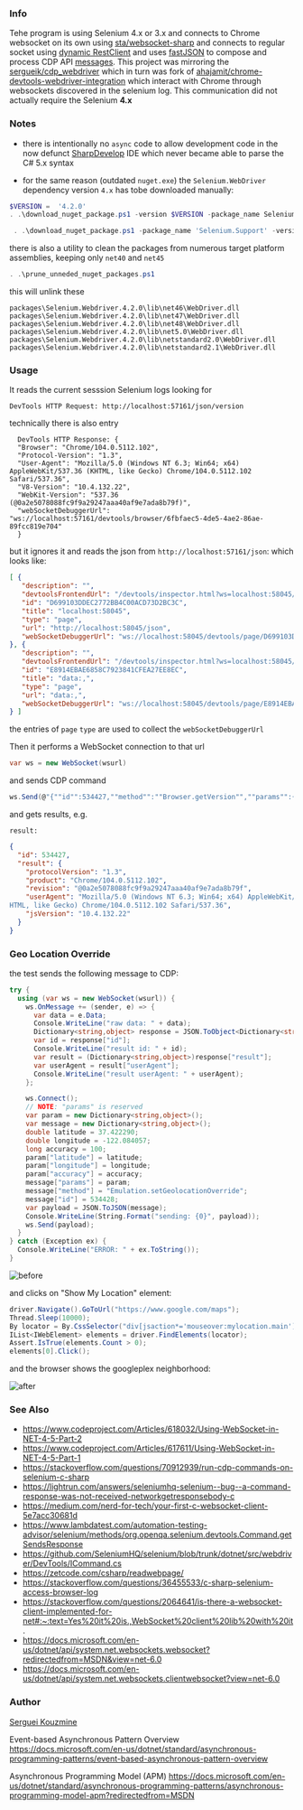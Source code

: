 ### Info	
Tehe program is using Selenium 4.x or 3.x and connects to Chrome websocket on its own 
using [sta/websocket-sharp](https://github.com/sta/websocket-sharp/tree/master/Example)
and connects to  regular socket using [dynamic RestClient](https://github.com/bennidhamma/RestClient)
and uses [fastJSON](https://www.codeproject.com/Articles/159450/fastJSON-Smallest-Fastest-Polymorphic-JSON-Seriali) to compose and process CDP API [messages](https://chromedevtools.github.io/devtools-protocol/tot/).
This project was mirroring the [sergueik/cdp_webdriver](https://github.com/sergueik/cdp_webdriver) which in turn was fork of [ahajamit/chrome-devtools-webdriver-integration](https://github.com/sahajamit/chrome-devtools-webdriver-integration) which interact with Chrome through websockets discovered in the selenium log. This communication did not actually require the Selenium __4.x__

### Notes

* there is intentionally no `async` code to allow development code
in the now defunct [SharpDevelop](https://github.com/icsharpcode/SharpDevelop) 
IDE which never became able to parse the C# 5.x syntax

* for the same reason (outdated `nuget.exe`) the `Selenium.WebDriver` dependency version `4.x` has tobe downloaded manually:
```powershell
$VERSION =  '4.2.0'
. .\download_nuget_package.ps1 -version $VERSION -package_name Selenium.WebDriver
```
```powershell
 . .\download_nuget_package.ps1 -package_name 'Selenium.Support' -version $VERSION
```

there is also a utility to clean the packages from numerous target platform assemblies, keeping only `net40` and `net45`
```powershell
. .\prune_unneded_nuget_packages.ps1
```
this will unlink these
```text
packages\Selenium.Webdriver.4.2.0\lib\net46\WebDriver.dll
packages\Selenium.Webdriver.4.2.0\lib\net47\WebDriver.dll
packages\Selenium.Webdriver.4.2.0\lib\net48\WebDriver.dll
packages\Selenium.Webdriver.4.2.0\lib\net5.0\WebDriver.dll
packages\Selenium.Webdriver.4.2.0\lib\netstandard2.0\WebDriver.dll
packages\Selenium.Webdriver.4.2.0\lib\netstandard2.1\WebDriver.dll
```

### Usage

It reads the current sesssion Selenium logs looking for
```text
DevTools HTTP Request: http://localhost:57161/json/version
```

technically there is also entry
```text  
  DevTools HTTP Response: {
  "Browser": "Chrome/104.0.5112.102",
  "Protocol-Version": "1.3",
  "User-Agent": "Mozilla/5.0 (Windows NT 6.3; Win64; x64) AppleWebKit/537.36 (KHTML, like Gecko) Chrome/104.0.5112.102 Safari/537.36",
  "V8-Version": "10.4.132.22",
  "WebKit-Version": "537.36 (@0a2e5078088fc9f9a29247aaa40af9e7ada8b79f)",
  "webSocketDebuggerUrl": "ws://localhost:57161/devtools/browser/6fbfaec5-4de5-4ae2-86ae-89fcc819e704"
  }
```

but it ignores it and reads the json from  `http://localhost:57161/json`:
which looks like:

```json
[ {
   "description": "",
   "devtoolsFrontendUrl": "/devtools/inspector.html?ws=localhost:58045/devtools/page/D699103DDEC2772BB4C00ACD73D2BC3C",
   "id": "D699103DDEC2772BB4C00ACD73D2BC3C",
   "title": "localhost:58045",
   "type": "page",
   "url": "http://localhost:58045/json",
   "webSocketDebuggerUrl": "ws://localhost:58045/devtools/page/D699103DDEC2772BB4C00ACD73D2BC3C"
}, {
   "description": "",
   "devtoolsFrontendUrl": "/devtools/inspector.html?ws=localhost:58045/devtools/page/E8914EBAE6858C7923841CFEA27EE8EC",
   "id": "E8914EBAE6858C7923841CFEA27EE8EC",
   "title": "data:,",
   "type": "page",
   "url": "data:,",
   "webSocketDebuggerUrl": "ws://localhost:58045/devtools/page/E8914EBAE6858C7923841CFEA27EE8EC"
} ]
```
the entries of `page` `type` are used to collect the `webSocketDebuggerUrl`

Then it performs a WebSocket connection to that url 

```c#
var ws = new WebSocket(wsurl)
```
and sends CDP command 
```c#
ws.Send(@"{""id"":534427,""method"":""Browser.getVersion"",""params"":{}}");
```

and gets results, e.g.

```text
result:
```
```json
{
  "id": 534427,
  "result": {
    "protocolVersion": "1.3",
    "product": "Chrome/104.0.5112.102",
    "revision": "@0a2e5078088fc9f9a29247aaa40af9e7ada8b79f",
    "userAgent": "Mozilla/5.0 (Windows NT 6.3; Win64; x64) AppleWebKit/537.36 (K
HTML, like Gecko) Chrome/104.0.5112.102 Safari/537.36",
    "jsVersion": "10.4.132.22"
  }
}
```
### Geo Location Override

the test sends the following message to CDP:
```c#
try {
  using (var ws = new WebSocket(wsurl)) {
    ws.OnMessage += (sender, e) => {
      var data = e.Data;
      Console.WriteLine("raw data: " + data);
      Dictionary<string,object> response = JSON.ToObject<Dictionary<string,object>>(data);
      var id = response["id"];
      Console.WriteLine("result id: " + id);
      var result = (Dictionary<string,object>)response["result"];
      var userAgent = result["userAgent"];
      Console.WriteLine("result userAgent: " + userAgent);
    };

    ws.Connect();
    // NOTE: "params" is reserved
    var param = new Dictionary<string,object>();
    var message = new Dictionary<string,object>();
    double latitude = 37.422290;
    double longitude = -122.084057;
    long accuracy = 100;
    param["latitude"] = latitude;
    param["longitude"] = longitude;
    param["accuracy"] = accuracy;
    message["params"] = param;
    message["method"] = "Emulation.setGeolocationOverride";
    message["id"] = 534428;
    var payload = JSON.ToJSON(message);
    Console.WriteLine(String.Format("sending: {0}", payload));
    ws.Send(payload);
  }
} catch (Exception ex) {
  Console.WriteLine("ERROR: " + ex.ToString());
}


```
![before](https://github.com/sergueik/powershell_selenium/blob/master/selenium4/csharp/basic/screenshots/capture-before-current-location.png)

and clicks on "Show My Location" element:
```c#
driver.Navigate().GoToUrl("https://www.google.com/maps");
Thread.Sleep(10000);
By locator = By.CssSelector("div[jsaction*='mouseover:mylocation.main']");
IList<IWebElement> elements = driver.FindElements(locator);
Assert.IsTrue(elements.Count > 0);
elements[0].Click();
```
and the browser shows the googleplex neighborhood:

![after](https://github.com/sergueik/powershell_selenium/blob/master/selenium4/csharp/basic/screenshots/capture-after-current-location.png)

### See Also

 * https://www.codeproject.com/Articles/618032/Using-WebSocket-in-NET-4-5-Part-2
 * https://www.codeproject.com/Articles/617611/Using-WebSocket-in-NET-4-5-Part-1
 * https://stackoverflow.com/questions/70912939/run-cdp-commands-on-selenium-c-sharp
 * https://lightrun.com/answers/seleniumhq-selenium--bug--a-command-response-was-not-received-networkgetresponsebody-c				
 * https://medium.com/nerd-for-tech/your-first-c-websocket-client-5e7acc30681d	 
 * https://www.lambdatest.com/automation-testing-advisor/selenium/methods/org.openqa.selenium.devtools.Command.getSendsResponse
 * https://github.com/SeleniumHQ/selenium/blob/trunk/dotnet/src/webdriver/DevTools/ICommand.cs
 * https://zetcode.com/csharp/readwebpage/
 * https://stackoverflow.com/questions/36455533/c-sharp-selenium-access-browser-log
 * https://stackoverflow.com/questions/2064641/is-there-a-websocket-client-implemented-for-net#:~:text=Yes%20it%20is.,WebSocket%20client%20lib%20with%20it.
 * https://docs.microsoft.com/en-us/dotnet/api/system.net.websockets.websocket?redirectedfrom=MSDN&view=net-6.0
 * https://docs.microsoft.com/en-us/dotnet/api/system.net.websockets.clientwebsocket?view=net-6.0

### Author
[Serguei Kouzmine](kouzmine_serguei@yahoo.com)

Event-based Asynchronous Pattern Overview
https://docs.microsoft.com/en-us/dotnet/standard/asynchronous-programming-patterns/event-based-asynchronous-pattern-overview

Asynchronous Programming Model (APM)
https://docs.microsoft.com/en-us/dotnet/standard/asynchronous-programming-patterns/asynchronous-programming-model-apm?redirectedfrom=MSDN
